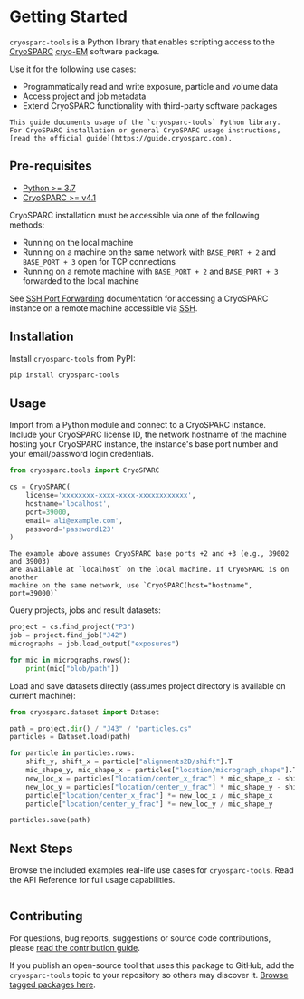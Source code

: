 # Getting Started

`cryosparc-tools` is a Python library that enables scripting access to the
[CryoSPARC](https://cryosparc.com) <abbr title="cryo-electron microscopy">cryo-EM</abbr> software package.

Use it for the following use cases:

- Programmatically read and write exposure, particle and volume data
- Access project and job metadata
- Extend CryoSPARC functionality with third-party software packages

```{note}
This guide documents usage of the `cryosparc-tools` Python library. For CryoSPARC installation or general CryoSPARC usage instructions, [read the official guide](https://guide.cryosparc.com).
```

## Pre-requisites

- [Python >= 3.7](https://www.python.org/downloads/)
- [CryoSPARC >= v4.1](https://cryosparc.com/download)

CryoSPARC installation must be accessible via one of the following methods:

- Running on the local machine
- Running on a machine on the same network with `BASE_PORT + 2` and `BASE_PORT + 3` open for TCP connections
- Running on a remote machine with `BASE_PORT + 2` and `BASE_PORT + 3` forwarded to the local machine

See [SSH Port Forwarding](https://guide.cryosparc.com/setup-configuration-and-management/how-to-download-install-and-configure/accessing-cryosparc#ssh-port-forwarding-on-a-nix-system)
documentation for accessing a CryoSPARC instance on a remote machine accessible
via <abbr title="Secure Shell">SSH</abbr>.

## Installation

Install `cryosparc-tools` from PyPI:

```sh
pip install cryosparc-tools
```

## Usage

Import from a Python module and connect to a CryoSPARC instance. Include your
CryoSPARC license ID, the network hostname of the machine hosting your CryoSPARC
instance, the instance's base port number and your email/password login
credentials.

```py
from cryosparc.tools import CryoSPARC

cs = CryoSPARC(
    license='xxxxxxxx-xxxx-xxxx-xxxxxxxxxxxx',
    hostname='localhost',
    port=39000,
    email='ali@example.com',
    password='password123'
)
```

```{note}
The example above assumes CryoSPARC base ports +2 and +3 (e.g., 39002 and 39003)
are available at `localhost` on the local machine. If CryoSPARC is on another
machine on the same network, use `CryoSPARC(host="hostname", port=39000)`
```

Query projects, jobs and result datasets:

```py
project = cs.find_project("P3")
job = project.find_job("J42")
micrographs = job.load_output("exposures")

for mic in micrographs.rows():
    print(mic["blob/path"])
```

Load and save datasets directly (assumes project directory is available on
current machine):

```py
from cryosparc.dataset import Dataset

path = project.dir() / "J43" / "particles.cs"
particles = Dataset.load(path)

for particle in particles.rows:
    shift_y, shift_x = particle["alignments2D/shift"].T
    mic_shape_y, mic_shape_x = particles["location/micrograph_shape"].T
    new_loc_x = particles["location/center_x_frac"] * mic_shape_x - shift_x
    new_loc_y = particles["location/center_y_frac"] * mic_shape_y - shift_y
    particle["location/center_x_frac"] *= new_loc_x / mic_shape_x
    particle["location/center_y_frac"] *= new_loc_y / mic_shape_y

particles.save(path)
```

## Next Steps

Browse the included examples real-life use cases for `cryosparc-tools`. Read the
API Reference for full usage capabilities.

```{tableofcontents}

```

## Contributing

For questions, bug reports, suggestions or source code contributions, please
[read the contribution guide](https://github.com/cryoem-uoft/cryosparc-tools/blob/main/CONTRIBUTING.md).

If you publish an open-source tool that uses this package to GitHub, add the `cryosparc-tools` topic to your repository so others may discover it. [Browse tagged packages here](https://github.com/topics/cryosparc-tools).
